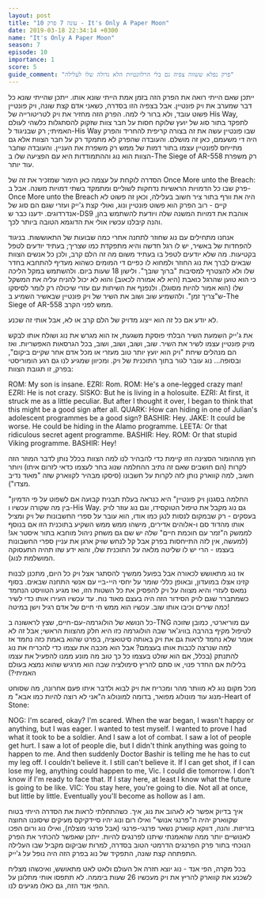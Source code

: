 ```yaml
---
layout: post
title: "עונה 7 פרק 10 - It's Only A Paper Moon"
date: 2019-03-18 22:34:14 +0300
name: "It's Only A Paper Moon"
season: 7
episode: 10
importance: 1
score: 5
guide_comment: "פרק נפלא ששווה צפיה גם בלי הרלוונטיות הלא גדולה שלו לעלילה"
---
```

ייתכן שאם הייתי רואה את הפרק הזה בזמן אמת הייתי שונא אותו. ייתכן שהייתי שונא כל דבר שמערב את ויק פונטיין. אבל בצפיה הזו בסדרה, כשאני אדם קצת שונה, ויק פונטיין פשוט עובד, ולא ברור לי למה. הפרק הזה מחזיר את ויק לטריטורייה של His Way, לתפקד בתור סוג של יועץ שלוקח חסות על חבר צוות שזקוק להסתגלות כלשהי לעולם האמיתי; רק שבניגוד ל-His Way שבו פונטיין עשה את זה בצורה קריפית להחריד והפרק היה די משעמם, כאן זה מושלם. והעובדה שהפרק לא מתמקד רק על חבר הצוות אלא גם מתייחס לפונטיין עצמו בתור דמות של ממש רק משפרת את העניין. והעובדה שחבר הצוות הוא נוג וההתמודדות היא עם הפציעה שלו ב-The Siege of AR-558 רק משפרת עוד יותר.

הסדרה לוקחת על עצמה כאן הימור שמזכיר את זה של Once More unto the Breach: פרק שבו כל הדמויות הראשיות נדחקות לשוליים ומתמקד בשתי דמויות משנה. אבל ב-Once More unto the Breach היה את וורף בתור ציר חשוב בעלילה, וכאן זה פשוט לא קיים - רוב הפרק הוא פשוט פונטיין ונוג, ואולי קצת ג'ייק ועזרי שגם הם סוג של אנדרדוגים. ידענו כבר ש-DS9 אוהבת את דמויות המשנה שלה ויודעת להשתמש בהן, והנה קיבלנו עכשיו אולי את הדוגמא הטובה ביותר לכך.

אנחנו מתחילים עם נוג שחוזר לתחנה אחרי כמה שבועות של התאוששות. בניגוד להפחדות של באשיר, יש לו רגל חדשה והיא מתפקדת כמו שצריך; בעתיד יודעים לטפל בקטיעות. מה שלא יודעים לטפל בו בעתיד משום מה זה הלם קרב, ולכן כל אנשים הצוות שבאים לברך את נוג החוזר ולמחוא לו כפיים די המומים כשהוא מעדיף להתחבא בחדר שלו ולא להצטרף למסיבות "ברוך שובך". ולישון 18 שעות ביום. ולהשתמש במקל הליכה כי הוא טוען שהרגל כואבת (היא לא אמורה לכאוב) והוא לא יכול להניח עליה את המשקל שלו (הוא אמור להיות מסוגל). ולנפנף את השיחות עם עזרי שיכולה רק לומר לסיסקו ש"צריך זמן". ולהשמיע שוב ושוב את השיר של ויק פונטיין שבאשיר השמיע ב-The Siege of AR-558 ממש לפני הקרב.

לא יודע אם כל זה הוא ייצוג מדויק של הלם קרב או לא, אבל אותי זה שכנע.

את ג'ייק השמעת השיר הבלתי פוסקת משגעת, אז הוא מגרש את נוג ושולח אותו לבקש מויק פונטיין עצמו לשיר את השיר. שוב, ושוב, ושוב, ושוב, בכל הגרסאות האפשריות. ואז הם מנהלים שיחת "ויק הוא יועץ יותר טוב מעזרי או מכל אדם אחר שקיים ביקום", ובסופה... נוג עובר לגור בתוך התוכנית של ויק. ומכיוון שמגיע לנו גם רגע הומוריסטי בפרק, זו תגובת הצוות:

ROM: My son is insane. 
EZRI: Rom. 
ROM: He's a one-legged crazy man! 
EZRI: He is not crazy. 
SISKO: But he is living in a holosuite. 
EZRI: At first, it struck me as a little peculiar. But after I thought it over, I began to think that this might be a good sign after all. 
QUARK: How can hiding in one of Julian's adolescent programmes be a good sign? 
BASHIR: Hey. 
JAKE: It could be worse. He could be hiding in the Alamo programme. 
LEETA: Or that ridiculous secret agent programme. 
BASHIR: Hey. 
ROM: Or that stupid Viking programme. 
BASHIR: Hey! 

חוץ מההומור הסצינה הזו קיימת כדי להבהיר לנו למה הצוות בכלל נותן לדבר המוזר הזה לקרות (הם חושבים שאם זה נתיב ההחלמה שנוג בחר לעצמו כדאי לזרום איתו) ויותר חשוב, למה קווארק נותן לזה לקרות על חשבונו (סיסקו מבהיר לקווארק שזה "מאוד נדיב מצדו").

"החלמה בסגנון ויק פונטיין" היא כנראה בעלת תבנית קבועה אם לשפוט על פי הדמיון בין מה שקורה עכשיו ו-His Way. גם נוג מקבל את טיפול הטוקסידו, וגם נוג עוזר לויק בעסקים - רק שבמקום לנסות לנגן כמו אודו, הוא עובר על ספרי החשבונות של ויק ומציל אותו מהדוד סם ו-אלוהים אדירים, מישהו ממש ממש השקיע בתוכנית הזו אם בנוסף לממשק ה"זמר עם חוכמת חיים" שלה יש שם גם משחק ניהול מוחבא בתור איסטר אג! (למעשה, אין לזה התייחסות בפרק אבל קל לנחש שויק ארגן את עניין ספרי החשבונות בעצמו - הרי יש לו שליטה מלאה על התוכנית שלו, והוא ידע שזו תהיה התעסוקה המושלמת לנוג).

אז נוג מתאושש לכאורה אבל בפועל ממשיך להסתגר אצל ויק כל היום, מתכנן לבנות קזינו אצלו במועדון, ובאופן כללי שומר על יחסי היי-ביי עם אנשי התחנה שבאים. בסוף נמאס לעזרי והיא מצווה על ויק להפסיק את כל השטות הזו, ואז מגיע הטוויסט הנחמד כשמתברר שגם לויק הסידור הזה היה בעצם מאוד נוח. עד עכשיו העירו אותו כדי לשיר כמה שירים וכיבו אותו שוב. עכשיו הוא ממש חי חיים של אדם רגיל וישן במיטה! 

כל הנושא של הולוגרמה-עם-חיים, שצץ לראשונה ב-TNG עם מוריארטי, כמובן שזוכה לטיפול מקיף בהרבה בוויג'אר שבה הולוגרמה כזו היא חלק מהצוות הראשי; אבל זה לא אומר שלא נחמד לראות גם את ויק באותה סיטואציה, בפרט שהוא באמת כזה נחמד אז למה שנרצה לכבות אותו בעצמם? אבל הוא מכבה את עצמו כדי להכריח את נוג להתנתק (בכלל, אם הוא שולט בעצמו כל כך טוב מה מונע ממנו להפעיל את עצמו בלילות אם החדר פנוי, או סתם להריץ סימולציה שבה הוא מרגיש שהוא נמצא בעולם האמיתי?)

מכל מקום נוג לא מוותר מהר ומכריח את ויק לבוא ולדבר איתו פעם אחרונה, מה שסוחט מנוג עוד מונולוג מפואר, בדומה למונולוג ה"אני לא רוצה להיות כמו אבא" מ-Heart of Stone:

NOG: I'm scared, okay? I'm scared. When the war began, I wasn't happy or anything, but I was eager. I wanted to test myself. I wanted to prove I had what it took to be a soldier. And I saw a lot of combat. I saw a lot of people get hurt. I saw a lot of people die, but I didn't think anything was going to happen to me. And then suddenly Doctor Bashir is telling me he has to cut my leg off. I couldn't believe it. I still can't believe it. If I can get shot, if I can lose my leg, anything could happen to me, Vic. I could die tomorrow. I don't know if I'm ready to face that. If I stay here, at least I know what the future is going to be like. 
VIC: You stay here, you're going to die. Not all at once, but little by little. Eventually you'll become as hollow as I am. 

איך בדיוק אפשר לא לאהוב את נוג, איך. כשהתחלתי לראות את הסדרה הייתי בטוח שקווארק יהיה ה"פרנגי אנושי" ואילו רום ונוג יהיו סיידקיקס מעיקים שיסוננו החוצה בזריזות. והנה, דווקא קווארק נשאר פרנגי-פרנגי (אבל פרנגי מוצלח), ואילו נוג ורום הפכו לאנושיים יותר ממה שהאמנתי שיתנו לפרנגים להיות. ייתכן שאפשר להכתיר את הפרק הנוכחי בתור פרק הפרנגים הדרמטי הטוב בסדרה, למרות שביקום מקביל שבו העלילה התפתחה קצת שונה, התפקיד של נוג בפרק הזה היה נופל על ג'ייק.

בכל מקרה, הפי אנד - נוג יוצא חזרה אל העולם ולאט לאט מתאושש, ואיכשהו מצליח לשכנע את קווארק להריץ את ויק מעכשיו 26 שעות ביממה. לא תתפסו אותי מתלונן על ההפי אנד הזה, גם כאלו מגיעים לנו.
